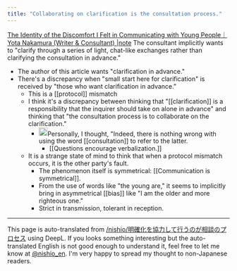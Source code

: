 ```yaml
---
title: "Collaborating on clarification is the consultation process."
---
```


[The Identity of the Discomfort I Felt in Communicating with Young People｜Yota Nakamura (Writer & Consultant) |note](https://note.com/yota_nakamura/n/n9cb1d8b2068d)
The consultant implicitly wants to "clarify through a series of light, chat-like exchanges rather than clarifying the consultation in advance."
- The author of this article wants "clarification in advance."
- There's a discrepancy when "small start here for clarification" is received by "those who want clarification in advance."
    - This is a [[protocol]] mismatch
    - I think it's a discrepancy between thinking that "[[clarification]] is a responsibility that the inquirer should take on alone in advance" and thinking that "the consultation process is to collaborate on the clarification."
        - <img src='https://scrapbox.io/api/pages/nishio-en/nishio/icon' alt='nishio.icon' height="19.5"/>Personally, I thought, "Indeed, there is nothing wrong with using the word [[consultation]] to refer to the latter.
            - [[Questions encourage verbalization.]]
    - It is a strange state of mind to think that when a protocol mismatch occurs, it is the other party's fault.
        - The phenomenon itself is symmetrical: [[Communication is symmetrical]].
        - From the use of words like "the young are," it seems to implicitly bring in asymmetrical [[bias]] like "I am the older and more righteous one."
        - Strict in transmission, tolerant in reception.

---
This page is auto-translated from [/nishio/明確化を協力して行うのが相談のプロセス](https://scrapbox.io/nishio/明確化を協力して行うのが相談のプロセス) using DeepL. If you looks something interesting but the auto-translated English is not good enough to understand it, feel free to let me know at [@nishio_en](https://twitter.com/nishio_en). I'm very happy to spread my thought to non-Japanese readers.
